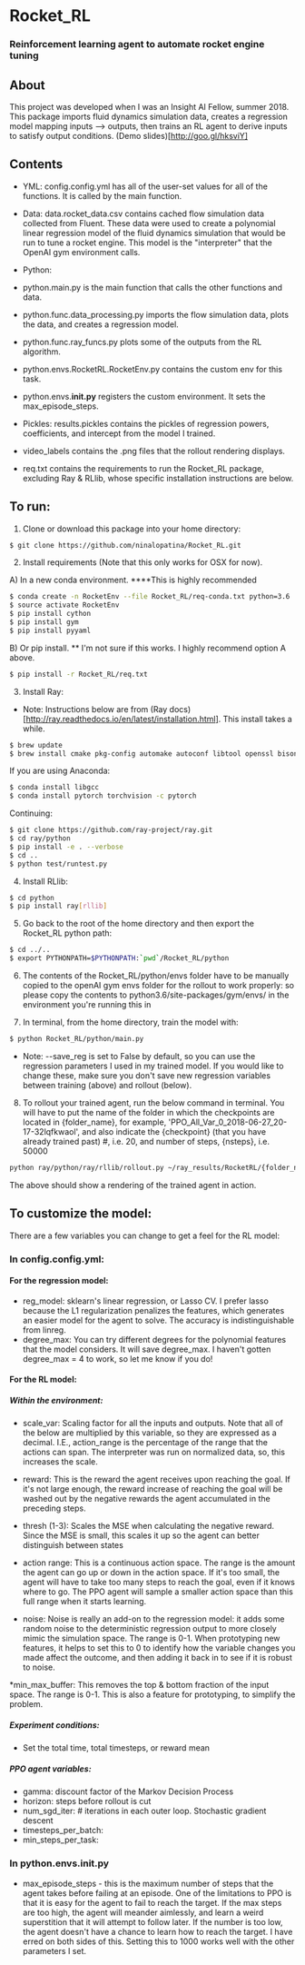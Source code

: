 # Rocket_RL
### Reinforcement learning agent to automate rocket engine tuning

## About
This project was developed when I was an Insight AI Fellow, summer 2018. 
This package imports fluid dynamics simulation data, creates a regression model mapping inputs --> outputs, then trains an RL agent to derive inputs to satisfy output conditions. (Demo slides)[http://goo.gl/hksviY]

## Contents
* YML: config.config.yml has all of the user-set values for all of the functions. It is called by the main function.

* Data: data.rocket_data.csv contains cached flow simulation data collected from Fluent. These data were used to create a polynomial linear regression model of the fluid dynamics simulation that would be run to tune a rocket engine. This model is the "interpreter" that the OpenAI gym environment calls. 

* Python:
* python.main.py is the main function that calls the other functions and data.
* python.func.data_processing.py imports the flow simulation data, plots the data, and creates a regression model.
* python.func.ray_funcs.py plots some of the outputs from the RL algorithm.
* python.envs.RocketRL.RocketEnv.py contains the custom env for this task.
* python.envs.__init.py__ registers the custom environment. It sets the max_episode_steps.

* Pickles: results.pickles contains the pickles of regression powers, coefficients, and intercept from the model I trained.

* video_labels contains the .png files that the rollout rendering displays.
 
* req.txt contains the requirements to run the Rocket_RL package, excluding Ray & RLlib, whose specific installation instructions are below.

## To run:

1. Clone or download this package into your home directory:

```bash
$ git clone https://github.com/ninalopatina/Rocket_RL.git
```

2. Install requirements (Note that this only works for OSX for now). 

A) In a new conda environment. ****This is highly recommended

```bash
$ conda create -n RocketEnv --file Rocket_RL/req-conda.txt python=3.6
$ source activate RocketEnv
$ pip install cython
$ pip install gym
$ pip install pyyaml
```

B) Or pip install. ** I'm not sure if this works. I highly recommend option A above.

```bash
$ pip install -r Rocket_RL/req.txt

```

3. Install Ray: 
- Note: Instructions below are from (Ray docs)[http://ray.readthedocs.io/en/latest/installation.html]. This install takes a while. 

```bash
$ brew update
$ brew install cmake pkg-config automake autoconf libtool openssl bison wget snappy
```

If you are using Anaconda:

```bash
$ conda install libgcc
$ conda install pytorch torchvision -c pytorch
```

Continuing:
```bash
$ git clone https://github.com/ray-project/ray.git
$ cd ray/python
$ pip install -e . --verbose
$ cd ..
$ python test/runtest.py 
```

4. Install RLlib:

```bash
$ cd python
$ pip install ray[rllib]
```

5. Go back to the root of the home directory and then export the Rocket_RL python path:

```bash
$ cd ../..
$ export PYTHONPATH=$PYTHONPATH:`pwd`/Rocket_RL/python
```

6. The contents of the Rocket_RL/python/envs folder have to be manually copied to the openAI gym envs folder for the rollout to work properly: so please copy the contents to python3.6/site-packages/gym/envs/ in the environment you're running this in

7. In terminal, from the home directory, train the model with:

```Bash
$ python Rocket_RL/python/main.py
```

* Note: --save_reg is set to False by default, so you can use the regression parameters I used in my trained model. If you would like to change these, make sure you don't save new regression variables between training (above) and rollout (below).

8. To rollout your trained agent, run the below command in terminal. You will have to put the name of the folder in which the checkpoints are located in {folder_name}, for example, 'PPO_All_Var_0_2018-06-27_20-17-32lqfkwaol', and also indicate the {checkpoint} (that you have already trained past) #, i.e. 20, and number of steps, {nsteps}, i.e. 50000

```Bash
python ray/python/ray/rllib/rollout.py ~/ray_results/RocketRL/{folder_name}/checkpoint-{checkpoint} --run PPO --env AllVar-v0 --steps {nsteps}
```

The above should show a rendering of the trained agent in action. 

## To customize the model:
There are a few variables you can change to get a feel for the RL model:

### In config.config.yml:

#### For the regression model:
* reg_model: sklearn's linear regression, or Lasso CV. I prefer lasso because the L1 regularization penalizes the features, which generates an easier model for the agent to solve. The accuracy is indistinguishable from linreg. 
* degree_max: You can try different degrees for the polynomial features that the model considers. It will save degree_max. I haven't gotten degree_max = 4 to work, so let me know if you do!

#### For the RL model:

##### Within the environment:
* scale_var: Scaling factor for all the inputs and outputs. Note that all of the below are multiplied by this variable, so they are expressed as a decimal. I.E., action_range is the percentage of the range that the actions can span. The interpreter was run on normalized data, so, this increases the scale. 

* reward: This is the reward the agent receives upon reaching the goal. If it's not large enough, the reward increase of reaching the goal will be washed out by the negative rewards the agent accumulated in the preceding steps.

* thresh (1-3): Scales the MSE when calculating the negative reward. Since the MSE is small, this scales it up so the agent can better distinguish between states

* action range: This is a continuous action space. The range is the amount the agent can go up or down in the action space. If it's too small, the agent will have to take too many steps to reach the goal, even if it knows where to go. The PPO agent will sample a smaller action space than this full range when it starts learning. 

* noise: Noise is really an add-on to the regression model: it adds some random noise to the deterministic regression output to more closely mimic the simulation space. The range is 0-1. When prototyping new features, it helps to set 
this to 0 to identify how the variable changes you made affect the outcome, and then adding it back in to see if it is robust to noise. 

*min_max_buffer: This removes the top & bottom fraction of the input space. The range is 0-1. This is also a feature for prototyping, to simplify the problem. 

##### Experiment conditions:
* Set the total time, total timesteps, or reward mean

##### PPO agent variables: 
* gamma: discount factor of the Markov Decision Process
* horizon: steps before rollout is cut
* num_sgd_iter: # iterations in each outer loop. Stochastic gradient descent
* timesteps_per_batch: 
* min_steps_per_task: 

### In python.envs.__init.py__
* max_episode_steps - this is the maximum number of steps that the agent takes before failing at an episode. One of the limitations to PPO is that it is easy for the agent to fail to reach the target. If the max steps are too high, the agent will meander aimlessly, and learn a weird superstition that it will attempt to follow later. If the number is too low, the agent doesn't have a chance to learn how to reach the target. I have erred on both sides of this. Setting this to 1000 works well with the other parameters I set. 


